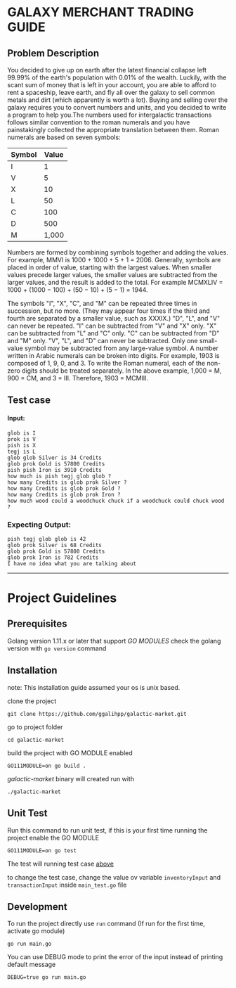 # GALAXY MERCHANT TRADING GUIDE

## Problem Description 
You decided to give up on earth after the latest financial collapse left 99.99% of the earth's
population with 0.01% of the wealth. Luckily, with the scant sum of money that is left in your
account, you are able to afford to rent a spaceship, leave earth, and fly all over the galaxy to sell
common metals and dirt (which apparently is worth a lot). Buying and selling over the galaxy
requires you to convert numbers and units, and you decided to write a program to help you.The
numbers used for intergalactic transactions follows similar convention to the roman numerals and
you have painstakingly collected the appropriate translation between them. Roman numerals are
based on seven symbols: 

|Symbol|Value|
|---|---|
|I| 1|
|V| 5|
|X| 10|
|L| 50|
|C| 100|
|D| 500|
|M| 1,000| 

Numbers are formed by combining symbols together and adding the values. For example, MMVI is
1000 + 1000 + 5 + 1 = 2006. Generally, symbols are placed in order of value, starting with the
largest values. When smaller values precede larger values, the smaller values are subtracted from
the larger values, and the result is added to the total. For example MCMXLIV = 1000 + (1000 −
100) + (50 − 10) + (5 − 1) = 1944. 

The symbols "I", "X", "C", and "M" can be repeated three times in succession, but no more. (They
may appear four times if the third and fourth are separated by a smaller value, such as XXXIX.)
"D", "L", and "V" can never be repeated.
"I" can be subtracted from "V" and "X" only. "X" can be subtracted from "L" and "C" only. "C" can
be subtracted from "D" and "M" only. "V", "L", and "D" can never be subtracted.
Only one small-value symbol may be subtracted from any large-value symbol.
A number written in Arabic numerals can be broken into digits. For example, 1903 is composed of
1, 9, 0, and 3. To write the Roman numeral, each of the non-zero digits should be treated separately.
In the above example, 1,000 = M, 900 = CM, and 3 = III. Therefore, 1903 = MCMIII.

## Test case
#### Input:
```
glob is I
prok is V
pish is X
tegj is L 
glob glob Silver is 34 Credits
glob prok Gold is 57800 Credits
pish pish Iron is 3910 Credits
how much is pish tegj glob glob ?
how many Credits is glob prok Silver ?
how many Credits is glob prok Gold ?
how many Credits is glob prok Iron ?
how much wood could a woodchuck chuck if a woodchuck could chuck wood ? 
```

### Expecting Output:
```
pish tegj glob glob is 42
glob prok Silver is 68 Credits
glob prok Gold is 57800 Credits
glob prok Iron is 782 Credits
I have no idea what you are talking about 
```
---
# Project Guidelines

## Prerequisites
Golang version 1.11.x or later that support *GO MODULES*
check the golang version with `go version` command

## Installation
note: This installation guide assumed your os is unix based.

clone the project
```
git clone https://github.com/ggalihpp/galactic-market.git
```
go to project folder
```
cd galactic-market
```
build the project with GO MODULE enabled
```
GO111MODULE=on go build .
```
*galactic-market* binary will created run with
```
./galactic-market
```

## Unit Test
Run this command to run unit test, if this is your first time running the project enable the GO MODULE
```
GO111MODULE=on go test
```
The test will running test case [above](#test-case)

to change the test case, change the value ov variable `inventoryInput` and `transactionInput` inside `main_test.go` file

## Development
To run the project directly use `run` command (If run for the first time, activate go module)
```
go run main.go
```

You can use DEBUG mode to print the error of the input instead of printing default message
```
DEBUG=true go run main.go
```
